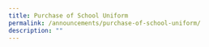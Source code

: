 ```yaml
---
title: Purchase of School Uniform
permalink: /announcements/purchase-of-school-uniform/
description: ""
---
```

